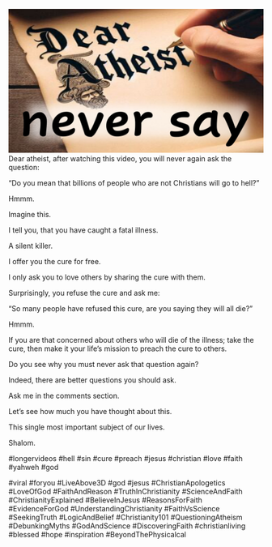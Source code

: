 ![Video cover image](../cover-2.jpg "cover photo")
Dear atheist, after watching this video, you will never again ask the question:

“Do you mean that billions of people who are not Christians will go to hell?”

Hmmm.

Imagine this.

I tell you, that you have caught a fatal illness. 

A silent killer.

I offer you the cure for free.

I only ask you to love others by sharing the cure with them.

Surprisingly, you refuse the cure and ask me:

“So many people have refused this cure, are you saying they will all die?”

Hmmm.

If you are that concerned about others who will die of the illness; take the cure, then make it your life’s mission to preach the cure to others.

Do you see why you must never ask that question again?

Indeed, there are better questions you should ask.

Ask me in the comments section.

Let’s see how much you have thought about this.

This single most important subject of our lives.

Shalom.


#longervideos #hell #sin #cure #preach #jesus #christian #love #faith #yahweh #god 

#viral #foryou #LiveAbove3D #god #jesus #ChristianApologetics #LoveOfGod #FaithAndReason #TruthInChristianity #ScienceAndFaith #ChristianityExplained #BelieveInJesus #ReasonsForFaith #EvidenceForGod #UnderstandingChristianity #FaithVsScience #SeekingTruth #LogicAndBelief #Christianity101 #QuestioningAtheism #DebunkingMyths #GodAndScience #DiscoveringFaith #christianliving #blessed #hope #inspiration #BeyondThePhysicalcal